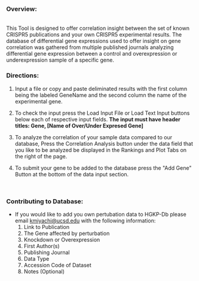 
### Overview:
<br/>
This Tool is designed to offer correlation insight between the set of known CRISPR5 publications and your own CRISPR5 experimental results. The database of differential gene expressions used to offer insight on gene correlation was gathered from multiple published journals analyzing differential gene expression between a control and overexpression or underexpression sample of a specific gene.

### Directions:

1. Input a file or copy and paste deliminated results with the first column being the labeled GeneName and the second column the name of the experimental gene.

2. To check the input press the Load Input File or Load Text Input buttons below each of respective input fields. **The input must have header titles: Gene, [Name of Over/Under Expresed Gene]**

3. To analyze the correlation of your sample data compared to our database, Press the Correlation Analysis button under the data field that
you like to be analyzed be displayed in the Rankings and Plot Tabs on the right of the page.

4. To submit your gene to be added to the database press the "Add Gene" Button at the bottom of the data input section.

<br/>

### Contributing to Database:

- If you would like to add you own pertubation data to HGKP-Db please email kmiyachi@ucsd.edu with the following information:
  1. Link to Publication
  2. The Gene affected by perturbation
  3. Knockdown or Overexpression
  4. First Author(s)
  5. Publishing Journal
  6. Data Type
  7. Accession Code of Dataset
  8. Notes (Optional)
